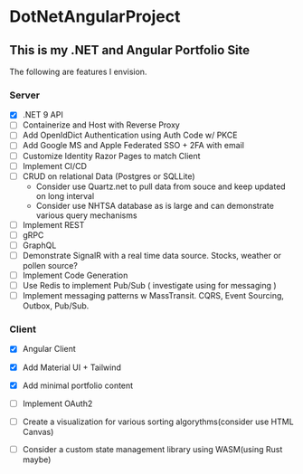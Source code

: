 # DotNetAngularProject

## This is my .NET and Angular Portfolio Site

The following are features I envision.

### Server
- [X] .NET 9 API
- [ ] Containerize and Host with Reverse Proxy
- [ ] Add OpenIdDict Authentication using Auth Code w/ PKCE
- [ ] Add Google MS and Apple Federated SSO + 2FA with email
- [ ] Customize Identity Razor Pages to match Client
- [ ] Implement CI/CD 
- [ ] CRUD on relational Data (Postgres or SQLLite)
  - Consider use Quartz.net to pull data from souce and keep updated on long interval
  - Consider use NHTSA database as is large and can demonstrate various query mechanisms
- [ ] Implement REST
- [ ] gRPC
- [ ] GraphQL
- [ ] Demonstrate SignalR with a real time data source.  Stocks, weather or pollen source?
- [ ] Implement Code Generation
- [ ] Use Redis to implement Pub/Sub ( investigate using for messaging )
- [ ] Implement messaging patterns w MassTransit.  CQRS, Event Sourcing, Outbox, Pub/Sub.
### Client
- [X] Angular Client
- [X] Add Material UI + Tailwind 
- [X] Add minimal portfolio content
- [ ] Implement OAuth2 
- [ ] Create a visualization for various sorting algorythms(consider use HTML Canvas)
- [ ] Consider a custom state management library using WASM(using Rust maybe)

